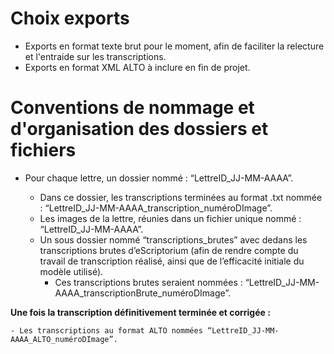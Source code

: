 # Choix exports

- Exports en format texte brut pour le moment, afin de faciliter la relecture et l'entraide sur les transcriptions. 
- Exports en format XML ALTO à inclure en fin de projet.

# Conventions de nommage et d'organisation des dossiers et fichiers

- Pour chaque lettre, un dossier nommé : “LettreID_JJ-MM-AAAA”.

	- Dans ce dossier, les transcriptions terminées au format .txt nommée : “LettreID_JJ-MM-AAAA_transcription_numéroDImage”.
	- Les images de la lettre, réunies dans un fichier unique nommé : “LettreID_JJ-MM-AAAA”.
	- Un sous dossier nommé “transcriptions_brutes” avec dedans les transcriptions brutes d’eScriptorium (afin de rendre compte du travail de transcription réalisé, ainsi que de l’efficacité initiale du modèle utilisé).
		- Ces transcriptions brutes seraient nommées : “LettreID_JJ-MM-AAAA_transcriptionBrute_numéroDImage”.

**Une fois la transcription définitivement terminée et corrigée :**

	- Les transcriptions au format ALTO nommées “LettreID_JJ-MM-AAAA_ALTO_numéroDImage”.

